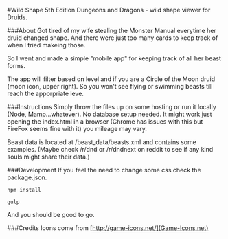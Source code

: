 #Wild Shape
5th Edition Dungeons and Dragons - wild shape viewer for Druids.

###About
Got tired of my wife stealing the Monster Manual everytime her druid changed shape. And there were just too many cards to keep track of when I tried makeing those.

So I went and made a simple "mobile app" for keeping track of all her beast forms.

The app will filter based on level and if you are a Circle of the Moon druid (moon icon, upper right). So you won't see flying or swimming beasts till reach the apporpriate leve.

###Instructions
Simply throw the files up on some hosting or run it locally (Node, Mamp...whatever). No database setup needed. It might work just opening the index.html in a browser (Chrome has issues with this but FireFox seems fine with it) you mileage may vary.

Beast data is located at /beast_data/beasts.xml and contains some examples. (Maybe check /r/dnd or /r/dndnext on reddit to see if any kind souls might share their data.)

###Development
If you feel the need to change some css check the package.json.

```
npm install
```

```
gulp
```

And you should be good to go.

###Credits
Icons come from [http://game-icons.net/](Game-Icons.net)
